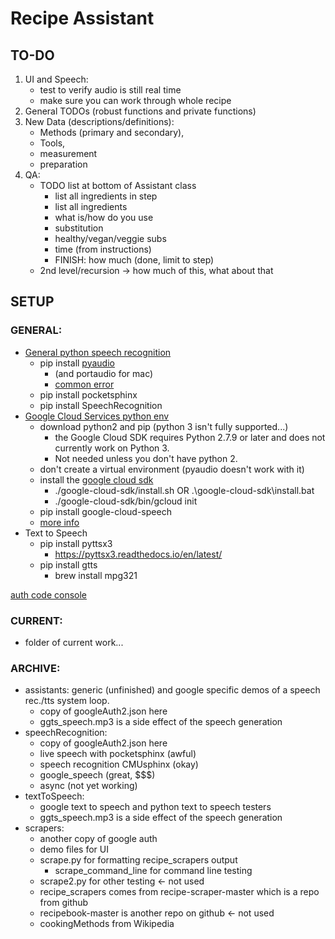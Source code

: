 # Recipe Assistant

## TO-DO

1. UI and Speech:
	- test to verify audio is still real time
	- make sure you can work through whole recipe
1. General TODOs (robust functions and private functions)
1. New Data (descriptions/definitions):
	- Methods (primary and secondary),
	- Tools,
	- measurement
	- preparation
1. QA:
	- TODO list at bottom of Assistant class
		+ list all ingredients in step
		+ list all ingredients
		+ what is/how do you use
		+ substitution
		+ healthy/vegan/veggie subs
		+ time (from instructions)
		+ FINISH: how much (done, limit to step)
	- 2nd level/recursion -> how much of this, what about that

## SETUP

### GENERAL:

+ [General python speech recognition](https://pypi.python.org/pypi/SpeechRecognition/)
	- pip install [pyaudio](https://people.csail.mit.edu/hubert/pyaudio/)
		* (and portaudio for mac)
		* [common error](https://l.facebook.com/l.php?u=https%3A%2F%2Fstackoverflow.com%2Fquestions%2F5921947%2Fpyaudio-installation-error-command-gcc-failed-with-exit-status-1&h=ATMRQvGccZ6Za0AJJjBxUhYyV5Wa4T1baVKuBF2uidoBgARUENxhpP_wbn9DgwlnKLx9xBnT_2tp3DPL9ecQPMtHAGq4KsACp1UDCBsbXAtFHQTLzZKY31tF)
	- pip install pocketsphinx
	- pip install SpeechRecognition
+ [Google Cloud Services python env](https://cloud.google.com/python/setup)
	- download python2 and pip (python 3 isn't fully supported...)
		* the Google Cloud SDK requires Python 2.7.9 or later and does not currently work on Python 3.
		* Not needed unless you don't have python 2.
	- don't create a virtual environment (pyaudio doesn't work with it)
	- install the [google cloud sdk](https://cloud.google.com/sdk)
		* ./google-cloud-sdk/install.sh OR .\google-cloud-sdk\install.bat
		* ./google-cloud-sdk/bin/gcloud init
	- pip install google-cloud-speech
	- [more info](https://google-cloud-python.readthedocs.io/en/latest/speech/index.html)
+ Text to Speech
	- pip install pyttsx3
		* https://pyttsx3.readthedocs.io/en/latest/
	- pip install gtts
		* brew install mpg321

[auth code console](https://console.cloud.google.com/apis/credentials?project=turnkey-lacing-201318)

### CURRENT:

+ folder of current work...

### ARCHIVE:

+ assistants: generic (unfinished) and google specific demos of a speech rec./tts system loop.
	- copy of googleAuth2.json here
	- ggts_speech.mp3 is a side effect of the speech generation
+ speechRecognition:
	- copy of googleAuth2.json here
	- live speech with pocketsphinx (awful)
	- speech recognition CMUsphinx (okay)
	- google_speech (great, $$$)
	- async (not yet working)
+ textToSpeech:
	- google text to speech and python text to speech testers
	- ggts_speech.mp3 is a side effect of the speech generation
+ scrapers:
	- another copy of google auth
	- demo files for UI
	- scrape.py for formatting recipe_scrapers output
		- scrape_command_line for command line testing
	- scrape2.py for other testing <- not used
	- recipe_scrapers comes from recipe-scraper-master which is a repo from github
	- recipebook-master is another repo on github <- not used
	- cookingMethods from Wikipedia
